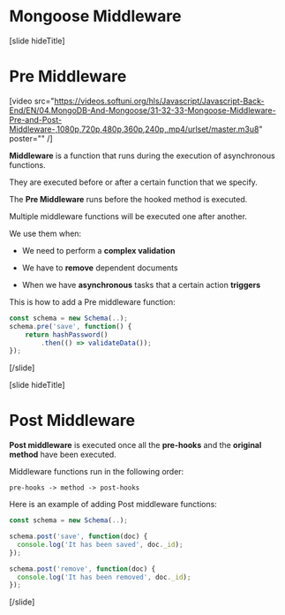 # Mongoose Middleware

[slide hideTitle]

# Pre Middleware

[video src="https://videos.softuni.org/hls/Javascript/Javascript-Back-End/EN/04.MongoDB-And-Mongoose/31-32-33-Mongoose-Middleware-Pre-and-Post-Middleware-,1080p,720p,480p,360p,240p,.mp4/urlset/master.m3u8" poster="" /]

**Middleware** is a function that runs during the execution of asynchronous functions.

They are executed before or after a certain function that we specify.

The **Pre Middleware** runs before the hooked method is executed.

Multiple middleware functions will be executed one after another.

We use them when:

- We need to perform a **complex validation**

- We have to **remove** dependent documents

- When we have **asynchronous** tasks that a certain action **triggers**

This is how to add a Pre middleware function:

``` js
const schema = new Schema(..);
schema.pre('save', function() {
    return hashPassword()
        .then(() => validateData());
});
```
[/slide]


[slide hideTitle]

# Post Middleware

**Post middleware** is executed once all the **pre-hooks** and the **original method** have been executed.

Middleware functions run in the following order:

`pre-hooks -> method -> post-hooks`

Here is an example of adding Post middleware functions:

``` js
const schema = new Schema(..);

schema.post('save', function(doc) { 
  console.log('It has been saved', doc._id); 
}); 

schema.post('remove', function(doc) { 
  console.log('It has been removed', doc._id); 
});
```
[/slide]
